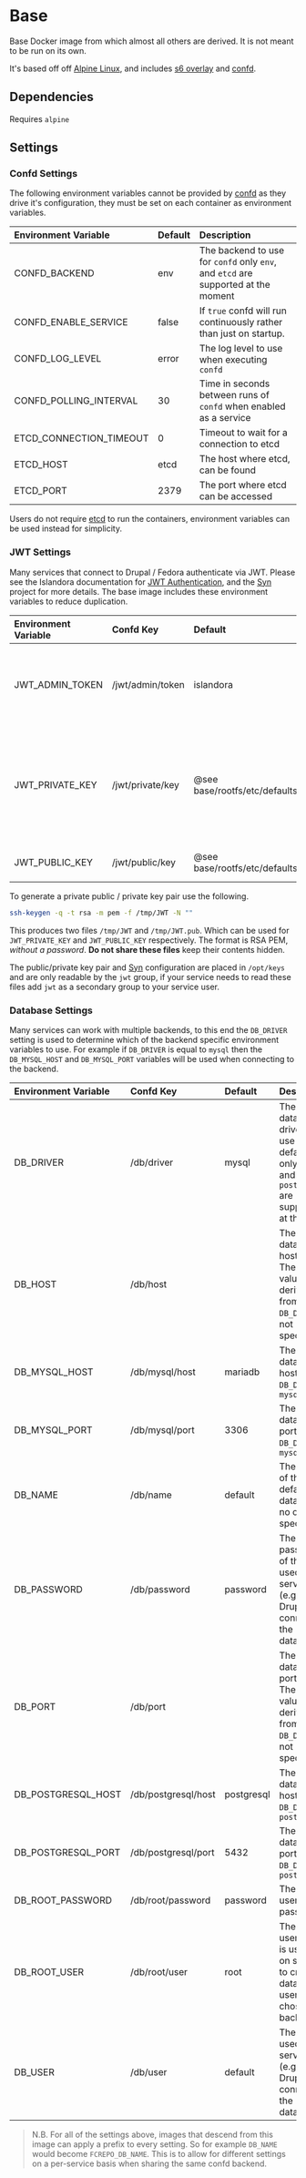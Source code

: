 # Base

Base Docker image from which almost all others are derived. It is not meant to
be run on its own.

It's based off off [Alpine Linux], and includes [s6 overlay] and [confd].

## Dependencies

Requires `alpine`

## Settings

### Confd Settings

The following environment variables cannot be provided by [confd] as they drive
it's configuration, they must be set on each container as environment variables.

| Environment Variable    | Default | Description                                                                       |
| :---------------------- | :------ | :-------------------------------------------------------------------------------- |
| CONFD_BACKEND           | env     | The backend to use for `confd` only `env`, and `etcd` are supported at the moment |
| CONFD_ENABLE_SERVICE    | false   | If `true` confd will run continuously rather than just on startup.                |
| CONFD_LOG_LEVEL         | error   | The log level to use when executing `confd`                                       |
| CONFD_POLLING_INTERVAL  | 30      | Time in seconds between runs of `confd` when enabled as a service                 |
| ETCD_CONNECTION_TIMEOUT | 0       | Timeout to wait for a connection to etcd                                          |
| ETCD_HOST               | etcd    | The host where etcd, can be found                                                 |
| ETCD_PORT               | 2379    | The port where etcd can be accessed                                               |

Users do not require [etcd] to run the containers, environment variables can be
used instead for simplicity.

### JWT Settings

Many services that connect to Drupal / Fedora authenticate via JWT. Please see
the Islandora documentation for [JWT Authentication], and the [Syn] project for
more details. The base image includes these environment variables to reduce
duplication.

| Environment Variable | Confd Key        | Default                                       | Description                                                                                                  |
| :------------------- | :--------------- | :-------------------------------------------- | :----------------------------------------------------------------------------------------------------------- |
| JWT_ADMIN_TOKEN      | /jwt/admin/token | islandora                                     | Used for [bearer authentication] (Only use with HTTPS or over private networks)                              |
| JWT_PRIVATE_KEY      | /jwt/private/key | @see base/rootfs/etc/defaults/JWT_PRIVATE_KEY | Private key for JWT authentication, RSA PEM Format is expected (should only be used in the Drupal container) |
| JWT_PUBLIC_KEY       | /jwt/public/key  | @see base/rootfs/etc/defaults/JWT_PUBLIC_KEY  | Public key for JWT authentication                                                                            |

To generate a private public / private key pair use the following.

```bash
ssh-keygen -q -t rsa -m pem -f /tmp/JWT -N ""
```

This produces two files `/tmp/JWT` and `/tmp/JWT.pub`. Which can be used for
`JWT_PRIVATE_KEY` and `JWT_PUBLIC_KEY` respectively. The format is RSA PEM,
*without a password*. **Do not share these files** keep their contents hidden.

The public/private key pair and [Syn] configuration are placed in `/opt/keys`
and are only readable by the `jwt` group, if your service needs to read these files
add `jwt` as a secondary group to your service user.

### Database Settings

Many services can work with multiple backends, to this end the `DB_DRIVER`
setting is used to determine which of the backend specific environment variables
to use. For example if `DB_DRIVER` is equal to `mysql` then the `DB_MYSQL_HOST`
and `DB_MYSQL_PORT` variables will be used when connecting to the backend.

| Environment Variable | Confd Key           | Default    | Description                                                                                     |
| :------------------- | :------------------ | :--------- | :---------------------------------------------------------------------------------------------- |
| DB_DRIVER            | /db/driver          | mysql      | The database driver to use by default, only `mysql` and `postgresql` are supported at this time |
| DB_HOST              | /db/host            |            | The database host to use. The default value is derived from `DB_DRIVER` if not specified        |
| DB_MYSQL_HOST        | /db/mysql/host      | mariadb    | The default database host if `DB_DRIVER` is `mysql`                                             |
| DB_MYSQL_PORT        | /db/mysql/port      | 3306       | The default database port if `DB_DRIVER` is `mysql`                                             |
| DB_NAME              | /db/name            | default    | The name of the default database if no other is specified                                       |
| DB_PASSWORD          | /db/password        | password   | The password of the user used by the service (e.g. Drupal) to connect to the database           |
| DB_PORT              | /db/port            |            | The database port to use. The default value is derived from `DB_DRIVER` if not specified        |
| DB_POSTGRESQL_HOST   | /db/postgresql/host | postgresql | The default database host if `DB_DRIVER` is `postgresql`                                        |
| DB_POSTGRESQL_PORT   | /db/postgresql/port | 5432       | The default database port if `DB_DRIVER` is `postgresql`                                        |
| DB_ROOT_PASSWORD     | /db/root/password   | password   | The root user password                                                                          |
| DB_ROOT_USER         | /db/root/user       | root       | The root user, which is used only on startup to create database / user in the chosen backend    |
| DB_USER              | /db/user            | default    | The user used by the service (e.g. Drupal) to connect to the database                           |

> N.B. For all of the settings above, images that descend from this image can
> apply a prefix to every setting. So for example `DB_NAME` would become
> `FCREPO_DB_NAME`. This is to allow for different settings on a per-service
> basis when sharing the same confd backend.

[Alpine Linux]: https://alpinelinux.org
[bearer authentication]: https://tools.ietf.org/html/rfc6750
[confd]: https://github.com/kelseyhightower/confd
[etcd]: https://github.com/etcd-io/etcd
[JWT Authentication]: https://islandora.github.io/documentation/technical-documentation/jwt/
[s6 overlay]: https://github.com/just-containers/s6-overlay
[Syn]: https://github.com/Islandora/Syn
